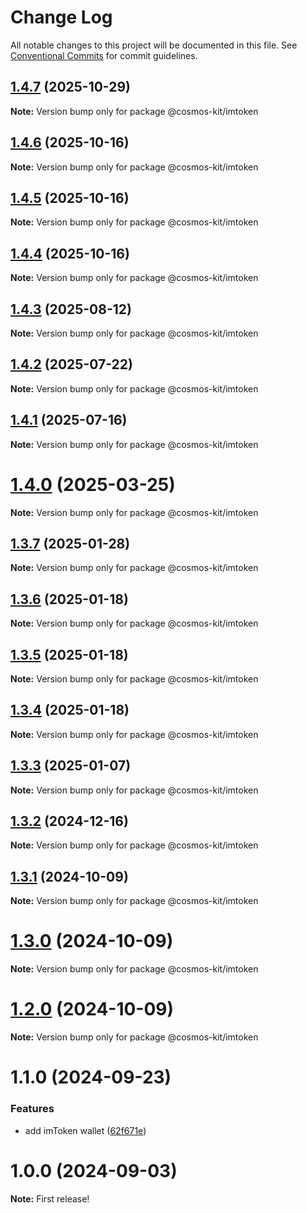 # Change Log

All notable changes to this project will be documented in this file.
See [Conventional Commits](https://conventionalcommits.org) for commit guidelines.

## [1.4.7](https://github.com/hyperweb-io/cosmos-kit/compare/@cosmos-kit/imtoken@1.4.6...@cosmos-kit/imtoken@1.4.7) (2025-10-29)

**Note:** Version bump only for package @cosmos-kit/imtoken





## [1.4.6](https://github.com/hyperweb-io/cosmos-kit/compare/@cosmos-kit/imtoken@1.4.5...@cosmos-kit/imtoken@1.4.6) (2025-10-16)

**Note:** Version bump only for package @cosmos-kit/imtoken





## [1.4.5](https://github.com/hyperweb-io/cosmos-kit/compare/@cosmos-kit/imtoken@1.4.4...@cosmos-kit/imtoken@1.4.5) (2025-10-16)

**Note:** Version bump only for package @cosmos-kit/imtoken





## [1.4.4](https://github.com/hyperweb-io/cosmos-kit/compare/@cosmos-kit/imtoken@1.4.3...@cosmos-kit/imtoken@1.4.4) (2025-10-16)

**Note:** Version bump only for package @cosmos-kit/imtoken





## [1.4.3](https://github.com/hyperweb-io/cosmos-kit/compare/@cosmos-kit/imtoken@1.4.2...@cosmos-kit/imtoken@1.4.3) (2025-08-12)

**Note:** Version bump only for package @cosmos-kit/imtoken





## [1.4.2](https://github.com/hyperweb-io/cosmos-kit/compare/@cosmos-kit/imtoken@1.4.1...@cosmos-kit/imtoken@1.4.2) (2025-07-22)

**Note:** Version bump only for package @cosmos-kit/imtoken





## [1.4.1](https://github.com/hyperweb-io/cosmos-kit/compare/@cosmos-kit/imtoken@1.4.0...@cosmos-kit/imtoken@1.4.1) (2025-07-16)

**Note:** Version bump only for package @cosmos-kit/imtoken





# [1.4.0](https://github.com/hyperweb-io/cosmos-kit/compare/@cosmos-kit/imtoken@1.3.7...@cosmos-kit/imtoken@1.4.0) (2025-03-25)

**Note:** Version bump only for package @cosmos-kit/imtoken

## [1.3.7](https://github.com/hyperweb-io/cosmos-kit/compare/@cosmos-kit/imtoken@1.3.6...@cosmos-kit/imtoken@1.3.7) (2025-01-28)

**Note:** Version bump only for package @cosmos-kit/imtoken

## [1.3.6](https://github.com/hyperweb-io/cosmos-kit/compare/@cosmos-kit/imtoken@1.3.5...@cosmos-kit/imtoken@1.3.6) (2025-01-18)

**Note:** Version bump only for package @cosmos-kit/imtoken

## [1.3.5](https://github.com/hyperweb-io/cosmos-kit/compare/@cosmos-kit/imtoken@1.3.4...@cosmos-kit/imtoken@1.3.5) (2025-01-18)

**Note:** Version bump only for package @cosmos-kit/imtoken

## [1.3.4](https://github.com/hyperweb-io/cosmos-kit/compare/@cosmos-kit/imtoken@1.3.3...@cosmos-kit/imtoken@1.3.4) (2025-01-18)

**Note:** Version bump only for package @cosmos-kit/imtoken

## [1.3.3](https://github.com/hyperweb-io/cosmos-kit/compare/@cosmos-kit/imtoken@1.3.2...@cosmos-kit/imtoken@1.3.3) (2025-01-07)

**Note:** Version bump only for package @cosmos-kit/imtoken

## [1.3.2](https://github.com/hyperweb-io/cosmos-kit/compare/@cosmos-kit/imtoken@1.3.1...@cosmos-kit/imtoken@1.3.2) (2024-12-16)

**Note:** Version bump only for package @cosmos-kit/imtoken

## [1.3.1](https://github.com/hyperweb-io/cosmos-kit/compare/@cosmos-kit/imtoken@1.3.0...@cosmos-kit/imtoken@1.3.1) (2024-10-09)

**Note:** Version bump only for package @cosmos-kit/imtoken

# [1.3.0](https://github.com/hyperweb-io/cosmos-kit/compare/@cosmos-kit/imtoken@1.2.0...@cosmos-kit/imtoken@1.3.0) (2024-10-09)

**Note:** Version bump only for package @cosmos-kit/imtoken

# [1.2.0](https://github.com/hyperweb-io/cosmos-kit/compare/@cosmos-kit/imtoken@1.1.0...@cosmos-kit/imtoken@1.2.0) (2024-10-09)

**Note:** Version bump only for package @cosmos-kit/imtoken

# 1.1.0 (2024-09-23)

### Features

- add imToken wallet ([62f671e](https://github.com/hyperweb-io/cosmos-kit/commit/62f671e2de4060ec1bf36e33e1970ed1e88595aa))

# 1.0.0 (2024-09-03)

**Note:** First release!
